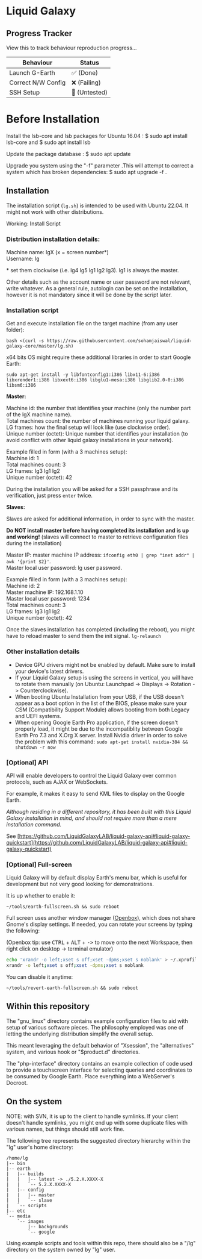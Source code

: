 # Liquid Galaxy

## Progress Tracker
View this to track behaviour reproduction progress...

| Behaviour          | Status       |
|--------------------|--------------|
| Launch G-Earth     | ✅ (Done)     |
| Correct N/W Config | ❌ (Failing)  |
| SSH Setup          | 💫 (Untested) |

# Before Installation

Install the lsb-core and lsb packages for Ubuntu 16.04 : $ sudo apt install lsb-core and $ sudo apt install lsb

Update the package database : $ sudo apt update

Upgrade you system using the "-f" parameter .This will attempt to correct a system which has broken dependencies:
$ sudo apt upgrade -f . 

## Installation

The installation script (`lg.sh`) is intended to be used with Ubuntu 22.04. It might not work
with other distributions.


Working: 
Install Script

### Distribution installation details:

Machine name: lgX (x = screen number*)<br>
Username: lg

\* set them clockwise (i.e. lg4 lg5 lg1 lg2 lg3). lg1 is always the master.

Other details such as the account name or user password are not relevant, write whatever. As a general rule, autologin can be set on the installation, however it is not mandatory since it will be done by the script later.

### Installation script

Get and execute installation file on the target machine (from any user folder):

`bash <(curl -s https://raw.githubusercontent.com/sohamjaiswal/liquid-galaxy-core/master/lg.sh)`

x64 bits OS might require these additional libraries in order to start Google Earth:

`sudo apt-get install -y libfontconfig1:i386 libx11-6:i386​ libxrender1:i386 libxext6:i386 libglu1-mesa:i386 libglib2.0-0:i386 libsm6:i386`

**Master:**

Machine id: the number that identifies your machine (only the number part of the lgX machine name).<br>
Total machines count: the number of machines running your liquid galaxy.<br>
LG frames: how the final setup will look like (use clockwise order).<br>
Unique number (octet): Unique number that identifies your installation (to avoid conflict with other liquid galaxy installations in your network).

Example filled in form (with a 3 machines setup):<br>
Machine id: 1<br>
Total machines count: 3<br>
LG frames: lg3 lg1 lg2<br>
Unique number (octet): 42

During the installation you will be asked for a SSH passphrase and its verification, just press `enter` twice.

**Slaves:**

Slaves are asked for additional information, in order to sync with the master.

<b>Do NOT install master before having completed its installation and is up and working!</b> (slaves will connect to master to retrieve configuration files during the installation)

Master IP: master machine IP address: `ifconfig eth0 | grep "inet addr" | awk '{print $2}'`.<br>
Master local user password: lg user password.

Example filled in form (with a 3 machines setup):<br>
Machine id: 2<br>
Master machine IP: 192.168.1.10<br>
Master local user password: 1234<br>
Total machines count: 3<br>
LG frames: lg3 lg1 lg2<br>
Unique number (octet): 42

Once the slaves installation has completed (including the reboot), you might have to reload master to send them the init signal. `lg-relaunch`

### Other installation details

- Device GPU drivers might not be enabled by default. Make sure to install your device's latest drivers.
- If your Liquid Galaxy setup is using the screens in vertical, you will have to rotate them manually (on Ubuntu: Launchpad -> Displays -> Rotation -> Counterclockwise).
- When booting Ubuntu Installation from your USB, if the USB doesn't appear as a boot option in the list of the BIOS, please make sure your CSM (Compatibility Support Module) allows booting from both Legacy and UEFI systems.
- When opening Google Earth Pro application, if the screen doesn't properly load, it might be due to the incompatiblity between Google Earth Pro 7.3 and X.Org X server. Install Nvidia driver in order to solve the problem with this command:
`sudo apt-get install nvidia-384 && shutdown -r now`

### [Optional] API

API will enable developers to control the Liquid Galaxy over common protocols, such as AJAX or WebSockets.

For example, it makes it easy to send KML files to display on the Google Earth.

*Although residing in a different repository, it has been built with this Liquid Galaxy installation in mind, and should not require more than a mere installation command.*

See [https://github.com/LiquidGalaxyLAB/liquid-galaxy-api#liquid-galaxy-quickstart](https://github.com/LiquidGalaxyLAB/liquid-galaxy-api#liquid-galaxy-quickstart)

### [Optional] Full-screen

Liquid Galaxy will by default display Earth's menu bar, which is useful for development but not very good looking for demonstrations.

It is up whether to enable it:

`~/tools/earth-fullscreen.sh && sudo reboot`

Full screen uses another window manager ([Openbox](http://openbox.org/wiki/Main_Page)), which does not share Gnome's display settings. If needed, you can rotate your screens by typing the following:

(Openbox tip: use <kbd>CTRL</kbd> + <kbd>ALT</kbd> + <kbd>-></kbd> to move onto the next Workspace, then right click on desktop -> terminal emulator)

```bash
echo 'xrandr -o left;xset s off;xset -dpms;xset s noblank' > ~/.xprofile
xrandr -o left;xset s off;xset -dpms;xset s noblank
```

You can disable it anytime:

`~/tools/revert-earth-fullscreen.sh && sudo reboot`


## Within this repository

The "gnu_linux" directory contains example configuration files to aid
with setup of various software pieces. The philosophy employed was
one of letting the underlying distribution simplify the overall setup.

This meant leveraging the default behavior of "Xsession", the 
"alternatives" system, and various hook or "$product.d" directories.

The "php-interface" directory contains an example collection of code
used to provide a touchscreen interface for selecting queries and coordinates
to be consumed by Google Earth. Place everything into a WebServer's Docroot.

## On the system

NOTE: with SVN, it is up to the client to handle symlinks. If your client
doesn't handle symlinks, you might end up with some duplicate files with
various names, but things should still work fine.

The following tree represents the suggested directory hierarchy 
within the "lg" user's home directory:

```
/home/lg
|-- bin
|-- earth
|   |-- builds
|   |   |-- latest -> ./5.2.X.XXXX-X
|   |   `-- 5.2.X.XXXX-X
|   |-- config
|   |   |-- master
|   |   `-- slave
|   `-- scripts
|-- etc
`-- media
    `-- images
        |-- backgrounds
        `-- google
```

Using example scripts and tools within this repo, there should also be a "/lg"
directory on the system owned by "lg" user.
